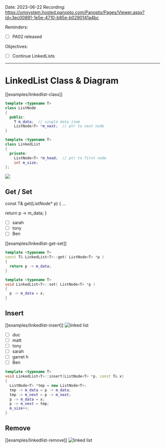 

Date: 2023-06-22
Recording: https://umsystem.hosted.panopto.com/Panopto/Pages/Viewer.aspx?id=3ec00891-1e5e-4710-b85e-b0290141a4bc

Reminders:
* [ ] PA02 released

Objectives:
* [ ] Continue LinkedLists

---


# LinkedList Class & Diagram

[[examples/linkedlist-class]]
<!-- #include [[examples/linkedlist-class]] -->
```c++
template <typename T>
class ListNode
{
  public:
    T m_data;  // single data item
    ListNode<T> *m_next;  // ptr to next node
}

template <typename T>
class LinkedList
{
  private:
    ListNode<T> *m_head;  // ptr to first node
    int m_size;
};
```
<!-- /include -->

![](img%2Flinklist-diagram.png)



## Get / Set

const T& get(ListNode<T>* p)
{ ...

  return p -> m_data;
}

* [ ] sarah
* [ ] tony
* [ ] Ben

[[examples/linkedlist-get-set]]
<!-- #include [[examples/linkedlist-get-set]] -->
```c++
template <typename T>
const T& LinkedList<T>::get( ListNode<T> *p )
{
  return p -> m_data;
}

template <typename T>
void LinkedList<T>::set( ListNode<T> *p )
{
  p -> m_data = x;
}
```
<!-- /include -->

## Insert
[[examples/linkedlist-insert]]
![linked list](img/linklist-diagram.png)

* [ ] duc
* [ ] matt
* [ ] tony
* [ ] sarah
* [ ] garret h
* [ ] Ben

<!-- #include [[examples/linkedlist-insert]] -->
```c++
template <typename T>
void LinkedList<T>::insert(ListNode<T> *p, const T& x)
{
  ListNode<T> *tmp = new ListNode<T>;
  tmp -> m_data = p -> m_data;
  tmp -> m_next = p -> m_next;
  p -> m_data = x;
  p -> m_next = tmp;
  m_size++;
}
```
<!-- /include -->


## Remove
[[examples/linkedlist-remove]]
![linked list](img/linklist-diagram.png)




